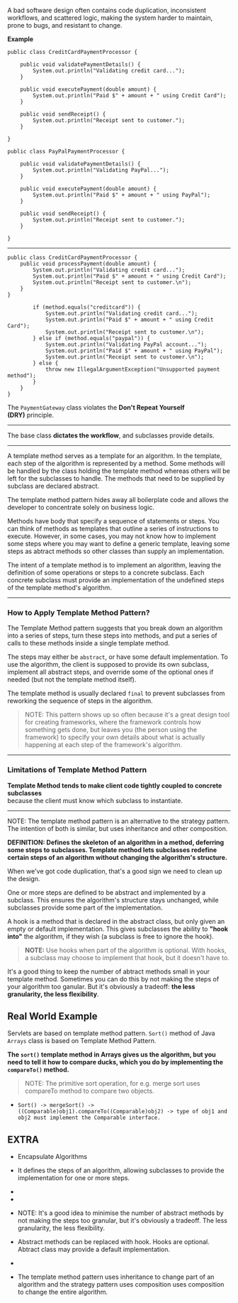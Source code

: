 
A bad software design often contains code duplication, inconsistent workflows, and scattered logic, making the system harder to maintain, prone to bugs, and resistant to change.

**Example**

```
public class CreditCardPaymentProcessor {

	public void validatePaymentDetails() {
		System.out.println("Validating credit card...");
	}

    public void executePayment(double amount) {
	    System.out.println("Paid $" + amount + " using Credit Card");
    }

    public void sendReceipt() {
        System.out.println("Receipt sent to customer.");
    }
	
}
```

```
public class PayPalPaymentProcessor {

	public void validatePaymentDetails() {
		System.out.println("Validating PayPal...");
	}

    public void executePayment(double amount) {
	    System.out.println("Paid $" + amount + " using PayPal");
    }

    public void sendReceipt() {
        System.out.println("Receipt sent to customer.");
    }
	
}
```

---



```
public class CreditCardPaymentProcessor {
    public void processPayment(double amount) {
	    System.out.println("Validating credit card...");
        System.out.println("Paid $" + amount + " using Credit Card");
        System.out.println("Receipt sent to customer.\n");
    }
}
```

```
        if (method.equals("creditcard")) {
            System.out.println("Validating credit card...");
            System.out.println("Paid $" + amount + " using Credit Card");
            System.out.println("Receipt sent to customer.\n");
        } else if (method.equals("paypal")) {
            System.out.println("Validating PayPal account...");
            System.out.println("Paid $" + amount + " using PayPal");
            System.out.println("Receipt sent to customer.\n");
        } else {
            throw new IllegalArgumentException("Unsupported payment method");
        }
    }
}
```

The `PaymentGateway` class violates the **Don't Repeat Yourself (DRY)** principle.

---




The base class **dictates the workflow**, and subclasses provide details.



---

A template method serves as a template for an algorithm. In the template, each step of the algorithm is represented by a method. Some methods will be handled by the class holding the template method whereas others will be left for the subclasses to handle. The methods that need to be supplied by subclass are declared abstract.

The template method pattern hides away all boilerplate code and allows the developer to concentrate solely on business logic.

Methods have body that specify a sequence of statements or steps. You can think of methods as templates that outline a series of instructions to execute. However, in some cases, you may not know how to implement some steps where you may want to define a generic template, leaving some steps as abtract methods so other classes than supply an implementation.

The intent of a template method is to implement an algorithm, leaving the definition of some operations or steps to a concrete subclass. Each concrete subclass must provide an implementation of the undefined steps of the template method's algorithm.

---
### How to Apply Template Method Pattern?

The Template Method pattern suggests that you break down an algorithm into a series of steps, turn these steps into methods, and put a series of calls to these methods inside a single template method.

The steps may either be `abstract`, or have some default implementation. To use the algorithm, the client is supposed to provide its own subclass, implement all abstract steps, and override some of the optional ones if needed (but not the template method itself).

The template method is usually declared `final` to prevent subclasses from reworking the sequence of steps in the algorithm.

> NOTE: This pattern shows up so often because it's a great design tool for creating frameworks, where the framework controls how something gets done, but leaves you (the person using the framework) to specify your own details about what is actually happening at each step of the framework's algorithm.

---
### Limitations of Template Method Pattern

**Template Method tends to make client code tightly coupled to concrete subclasses**  
because the client must know which subclass to instantiate.

---




NOTE: The template method pattern is an alternative to the strategy pattern. The intention of both is similar, but uses inheritance and other composition.

**DEFINITION: Defines the skeleton of an algorithm in a method, deferring some steps to subclasses. Template method lets subclasses redefine certain steps of an algorithm without changing the algorithm's structure.**



When we've got code duplication, that's a good sign we need to clean up the design.

One or more steps are defined to be abstract and implemented by a subclass. This ensures the algorithm's structure stays unchanged, while subclasses provide some part of the implementation.



A hook is a method that is declared in the abstract class, but only given an empty or default implementation. This gives subclasses the ability to **"hook into"** the algorithm, if they wish (a subclass is free to ignore the hook).

> **NOTE:** Use hooks when part of the algorithm is optional. With hooks, a subclass may choose to implement that hook, but it doesn't have to.

It's a good thing to keep the number of abtract methods small in your template method. Sometimes you can do this by not making the steps of your algorithm too ganular. But it's obviously a tradeoff: **the less granularity, the less flexibility**.

## Real World Example



Servlets are based on template method pattern. `Sort()` method of Java `Arrays` class is based on Template Method Pattern.

**The `sort()` template method in Arrays gives us the algorithm, but you need to tell it how to compare ducks, which you do by implementing the `compareTo()` method.**

> NOTE: The primitive sort operation, for e.g. merge sort uses compareTo method to compare two objects.

- `Sort() -> mergeSort() -> ((Comparable)obj1).compareTo((Comparable)obj2) -> type of obj1 and obj2 must implement the Comparable interface.`

## EXTRA

- Encapsulate Algorithms

- It defines the steps of an algorithm, allowing subclasses to provide the implementation for one or more steps.

- 

- 

- NOTE: It's a good idea to minimise the number of abstract methods by not making the steps too granular, but it's obviously a tradeoff. The less granularity, the less flexibility.

- Abstract methods can be replaced with hook. Hooks are optional. Abtract class may provide a default implementation.

- 

- The template method pattern uses inheritance to change part of an algorithm and the strategy pattern uses composition uses composition to change the entire algorithm.

